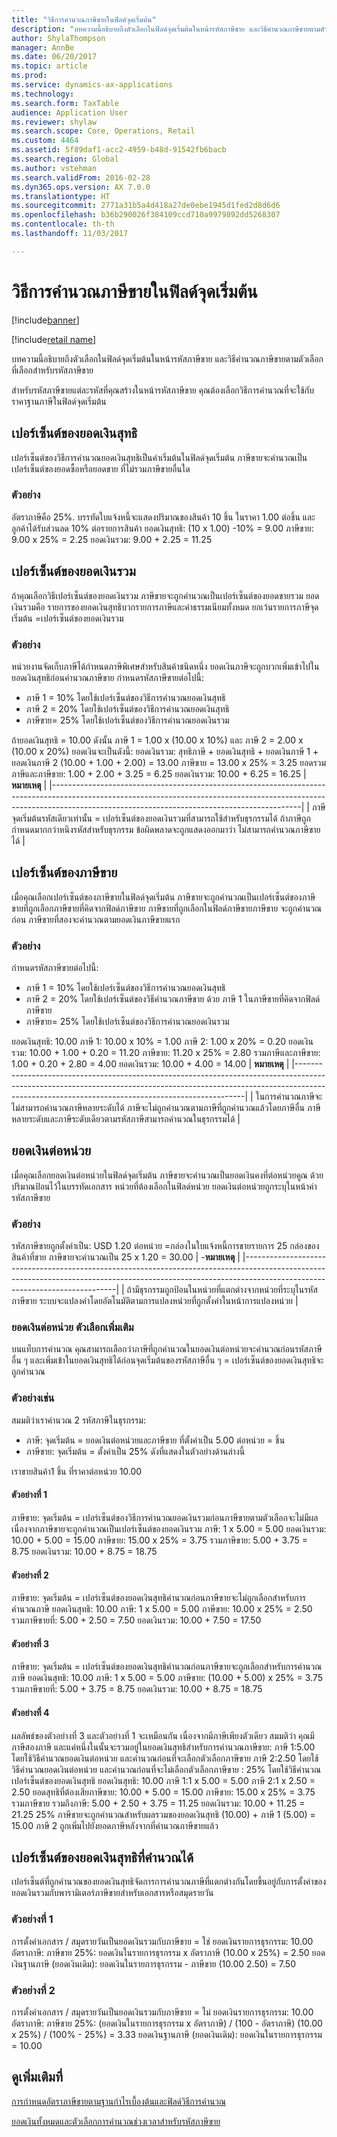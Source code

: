 ```yaml
---
title: "วิธีการคำนวณภาษีขายในฟิลด์จุดเริ่มต้น"
description: "บทความนี้อธิบายถึงตัวเลือกในฟิลด์จุดเริ่มต้นในหน้ารหัสภาษีขาย และวิธีคำนวณภาษีขายตามตัวเลือกที่เลือกสำหรับรหัสภาษีขาย"
author: ShylaThompson
manager: AnnBe
ms.date: 06/20/2017
ms.topic: article
ms.prod: 
ms.service: dynamics-ax-applications
ms.technology: 
ms.search.form: TaxTable
audience: Application User
ms.reviewer: shylaw
ms.search.scope: Core, Operations, Retail
ms.custom: 4464
ms.assetid: 5f89daf1-acc2-4959-b48d-91542fb6bacb
ms.search.region: Global
ms.author: vstehman
ms.search.validFrom: 2016-02-28
ms.dyn365.ops.version: AX 7.0.0
ms.translationtype: HT
ms.sourcegitcommit: 2771a31b5a4d418a27de0ebe1945d1fed2d8d6d6
ms.openlocfilehash: b36b290026f384109ccd710a9979892dd5268307
ms.contentlocale: th-th
ms.lasthandoff: 11/03/2017

---
```


# <a name="sales-tax-calculation-methods-in-the-origin-field"></a>วิธีการคำนวณภาษีขายในฟิลด์จุดเริ่มต้น

[!include[banner](../includes/banner.md)]

[!include[retail name](../includes/retail-name.md)]


บทความนี้อธิบายถึงตัวเลือกในฟิลด์จุดเริ่มต้นในหน้ารหัสภาษีขาย และวิธีคำนวณภาษีขายตามตัวเลือกที่เลือกสำหรับรหัสภาษีขาย

สำหรับรหัสภาษีขายแต่ละรหัสที่คุณสร้างในหน้ารหัสภาษีขาย คุณต้องเลือกวิธีการคำนวณที่จะใช้กับราคาฐานภาษีในฟิลด์จุดเริ่มต้น

## <a name="percentage-of-net-amount"></a>เปอร์เซ็นต์ของยอดเงินสุทธิ
เปอร์เซ็นต์ของวิธีการคำนวณยอดเงินสุทธิเป็นค่าเริ่มต้นในฟิลด์จุดเริ่มต้น ภาษีขายจะคำนวณเป็นเปอร์เซ็นต์ของยอดซื้อหรือยอดขาย ที่ไม่รวมภาษีขายอื่นใด
### <a name="example"></a>ตัวอย่าง

อัตราภาษีคือ 25%. บรรทัดใบแจ้งหนี้จะแสดงปริมาณของสินค้า 10 ชิ้น ในราคา 1.00 ต่อชิ้น และลูกค้าได้รับส่วนลด 10% ต่อรายการสินค้า ยอดเงินสุทธิ: (10 x 1.00) -10% = 9.00 ภาษีขาย: 9.00 x 25% = 2.25 ยอดเงินรวม: 9.00 + 2.25 = 11.25

## <a name="percentage-of-gross-amount"></a> เปอร์เซ็นต์ของยอดเงินรวม
ถ้าคุณเลือกวิธีเปอร์เซ็นต์ของยอดเงินรวม ภาษีขายจะถูกคำนวณเป็นเปอร์เซ็นต์ของยอดขายรวม ยอดเงินรวมคือ รายการของยอดเงินสุทธิบวกรายการภาษีและค่าธรรมเนียมทั้งหมด ยกเว้นรายการภาษีจุดเริ่มต้น =เปอร์เซ็นต์ของยอดเงินรวม
### <a name="example"></a>ตัวอย่าง

หน่วยงานจัดเก็บภาษีได้กำหนดภาษีพิเศษสำหรับสินค้าชนิดหนึ่ง ยอดเงินภาษีจะถูกบวกเพิ่มเข้าไปในยอดเงินสุทธิก่อนคำนวณภาษีขาย กำหนดรหัสภาษีขายต่อไปนี้:
-   ภาษี 1 = 10% โดยใช้เปอร์เซ็นต์ของวิธีการคำนวณยอดเงินสุทธิ
-   ภาษี 2 = 20% โดยใช้เปอร์เซ็นต์ของวิธีการคำนวณยอดเงินสุทธิ
-   ภาษีขาย= 25% โดยใช้เปอร์เซ็นต์ของวิธีการคำนวณยอดเงินรวม

ถ้ายอดเงินสุทธิ = 10.00 ดังนั้น ภาษี 1 = 1.00 x (10.00 x 10%) และ ภาษี 2 = 2.00 x (10.00 x 20%) ยอดเงินจะเป็นดังนี้: ยอดเงินรวม: สุทธิภาษี + ยอดเงินสุทธิ + ยอดเงินภาษี 1 + ยอดเงินภาษี 2 (10.00 + 1.00 + 2.00) = 13.00 ภาษีขาย = 13.00 x 25% = 3.25 ยอดรวมภาษีและภาษีขาย: 1.00 + 2.00 + 3.25 = 6.25 ยอดเงินรวม: 10.00 + 6.25 = 16.25
| **หมายเหตุ**                                                                                                                                                                                                                 |
|--------------------------------------------------------------------------------------------------------------------------------------------------------------------------------------------------------------------------|
| ภาษีจุดเริ่มต้นรหัสเดียวเท่านั้น = เปอร์เซ็นต์ของยอดเงินรวมที่สามารถใช้สำหรับธุรกรรมได้ ถ้าภาษีถูกกำหนดมากกว่าหนึงรหัสสำหรับธุรกรรม ข้อผิดพลาดจะถูกแสดงออกมาว่า ไม่สามารถคำนวณภาษีขายได้ |

 
<a name="percentage-of-sales-tax"></a>เปอร์เซ็นต์ของภาษีขาย
-----------------------

เมื่อคุณเลือกเปอร์เซ็นต์ของภาษีขายในฟิลด์จุดเริ่มต้น ภาษีขายจะถูกคำนวณเป็นเปอร์เซ็นต์ของภาษีขายที่ถูกเลือกภาษีขายที่คิดจากฟิลด์ภาษีขาย ภาษีขายที่ถูกเลือกในฟิลด์ภาษีขายภาษีขาย จะถูกคำนวณก่อน ภาษีขายที่สองจะคำนวณตามยอดเงินภาษีขายแรก
### <a name="example"></a>ตัวอย่าง

กำหนดรหัสภาษีขายต่อไปนี้:
-   ภาษี 1 = 10% โดยใช้เปอร์เซ็นต์ของวิธีการคำนวณยอดเงินสุทธิ
-   ภาษี 2 = 20% โดยใช้เปอร์เซ็นต์ของวิธีคำนวณภาษีขาย ด้วย ภาษี 1 ในภาษีขายที่คิดจากฟิลด์ภาษีขาย
-   ภาษีขาย= 25% โดยใช้เปอร์เซ็นต์ของวิธีการคำนวณยอดเงินรวม

ยอดเงินสุทธิ: 10.00 ภาษี 1: 10.00 x 10% = 1.00 ภาษี 2: 1.00 x 20% = 0.20 ยอดเงินรวม: 10.00 + 1.00 + 0.20 = 11.20 ภาษีขาย: 11.20 x 25% = 2.80 รวมภาษีและภาษีขาย: 1.00 + 0.20 + 2.80 = 4.00 ยอดเงินรวม: 10.00 + 4.00 = 14.00
| **หมายเหตุ**                                                                                                                                                                                                                    |
|-----------------------------------------------------------------------------------------------------------------------------------------------------------------------------------------------------------------------------|
| ในการคำนวณภาษีจะไม่สามารถคำนวณภาษีหลายระดับได้ ภาษีจะไม่ถูกคำนวณตามภาษีที่ถูกคำนวณแล้วโดยภาษีอื่น ภาษีหลายระดับและภาษีระดับเดียวตามรหัสภาษีสามารถคำนวณในธุรกรรมได้ |

## <a name="amount-per-unit"></a> ยอดเงินต่อหน่วย
เมื่อคุณเลือกยอดเงินต่อหน่วยในฟิลด์จุดเริ่มต้น ภาษีขายจะคำนวณเป็นยอดเงินคงที่ต่อหน่วยคูณ ด้วยปริมาณป้อนไว้ในบรรทัดเอกสาร หน่วยที่ต้องเลือกในฟิลด์หน่วย ยอดเงินต่อหน่วยถูกระบุในหน้าค่ารหัสภาษีขาย
### <a name="example"></a>ตัวอย่าง

รหัสภาษีขายถูกตั้งค่าเป็น: USD 1.20 ต่อหน่วย =กล่องในใบแจ้งหนี้การขายรายการ 25 กล่องของสินค้าที่ขาย ภาษีขายจะคำนวณเป็น 25 x 1.20 = 30.00
| -**หมายเหตุ**                                                                                                                                                                                                 |
|----------------------------------------------------------------------------------------------------------------------------------------------------------------------------------------------------------|
| ถ้ามีธุรกรรมถูกป้อนในหน่วยที่แตกต่างจากหน่วยที่ระบุในรหัสภาษีขาย ระบบจะแปลงค่าโดยอัตโนมัติตามการแปลงหน่วยที่ถูกตั้งค่าในหน้าการแปลงหน่วย |

###  <a name="amount-per-unit-additional-option"></a> ยอดเงินต่อหน่วย ตัวเลือกเพิ่มเติม

บนแท็บการคำนวณ คุณสามารถเลือกว่าภาษีที่ถูกคำนวณในยอดเงินต่อหน่วยจะคำนวณก่อนรหัสภาษีอื่น ๆ และเพิ่มเข้าในยอดเงินสุทธิได้ก่อนจุดเริ่มต้นของรหัสภาษีอื่น ๆ = เปอร์เซ็นต์ของยอดเงินสุทธิจะถูกคำนวณ

### <a name="examples"></a>ตัวอย่างเช่น

สมมติว่าเราคำนวณ 2 รหัสภาษีในธุรกรรม:

-   ภาษี: จุดเริ่มต้น = ยอดเงินต่อหน่วยและภาษีขาย ที่ตั้งค่าเป็น 5.00 ต่อหน่วย = ชิ้น
-   ภาษีขาย: จุดเริ่มต้น = ตั้งค่าเป็น 25% ดังที่แสดงในตัวอย่างด้านล่างนี้

เราขายสินค้า1 ชิ้น ที่ราคาต่อหน่วย 10.00
#### <a name="example-1"></a>ตัวอย่างที่ 1

ภาษีขาย: จุดเริ่มต้น = เปอร์เซ็นต์ของวิธีการคำนวณยอดเงินรวมก่อนภาษีขายตามตัวเลือกจะไม่มีผล เนื่องจากภาษีขายจะถูกคำนวณเป็นเปอร์เซ็นต์ของยอดเงินรวม ภาษี: 1 x 5.00 = 5.00 ยอดเงินรวม: 10.00 + 5.00 = 15.00 ภาษีขาย: 15.00 x 25% = 3.75 รวมภาษีขาย: 5.00 + 3.75 = 8.75 ยอดเงินรวม: 10.00 + 8.75 = 18.75

#### <a name="example-2"></a>ตัวอย่างที่ 2

ภาษีขาย: จุดเริ่มต้น = เปอร์เซ็นต์ของยอดเงินสุทธิคำนวณก่อนภาษีขายจะไม่ถูกเลือกสำหรับการคำนวณภาษี ยอดเงินสุทธิ: 10.00 ภาษี: 1 x 5.00 = 5.00 ภาษีขาย: 10.00 x 25% = 2.50 รวมภาษีขายที่: 5.00 + 2.50 = 7.50 ยอดเงินรวม: 10.00 + 7.50 = 17.50

#### <a name="example-3"></a>ตัวอย่างที่ 3

ภาษีขาย: จุดเริ่มต้น = เปอร์เซ็นต์ของยอดเงินสุทธิคำนวณก่อนภาษีขายจะถูกเลือกสำหรับการคำนวณภาษี ยอดเงินสุทธิ: 10.00 ภาษี: 1 x 5.00 = 5.00 ภาษีขาย: (10.00 + 5.00) x 25% = 3.75 รวมภาษีขายที่: 5.00 + 3.75 = 8.75 ยอดเงินรวม: 10.00 + 8.75 = 18.75

#### <a name="example-4"></a>ตัวอย่างที่ 4

ผลลัพธ์ของตัวอย่างที่ 3 และตัวอย่างที่ 1 จะเหมือนกัน เนื่องจากมีภาษีเพียงตัวเดียว สมมติว่า คุณมีภาษีสองภาษี และแค่หนึ่งในนั้นจะรวมอยู่ในยอดเงินสุทธิสำหรับการคำนวณภาษีขาย: ภาษี 1:5.00 โดยใช้วิธีคำนวณยอดเงินต่อหน่วย และคำนวณก่อนที่จะเลือกตัวเลือกภาษีขาย ภาษี 2:2.50 โดยใช้วิธีคำนวณยอดเงินต่อหน่วย และคำนวณก่อนที่จะไม่เลือกตัวเลือกภาษีขาย : 25% โดยใช้วิธีคำนวณเปอร์เซ็นต์ของยอดเงินสุทธิ ยอดเงินสุทธิ: 10.00 ภาษี 1:1 x 5.00 = 5.00 ภาษี 2:1 x 2.50 = 2.50 ยอดสุทธิที่ต้องเสียภาษีขาย: 10.00 + 5.00 = 15.00 ภาษีขาย: 15.00 x 25% = 3.75 รวมภาษีขาย รวมถึงภาษี: 5.00 + 2.50 + 3.75 = 11.25 ยอดเงินรวม: 10.00 + 11.25 = 21.25 25% ภาษีขายจะถูกคำนวณสำหรับผลรวมของยอดเงินสุทธิ (10.00) + ภาษี 1 (5.00) = 15.00 ภาษี 2 ถูกเพิ่มไปยังยอดภาษีหลังจากที่คำนวณภาษีขายแล้ว

## <a name="calculated-percentage-of-net-amount"></a> เปอร์เซ็นต์ของยอดเงินสุทธิที่คำนวณได้
เปอร์เซ็นต์ที่ถูกคำนวณของยอดเงินสุทธิจัดการการคำนวณภาษีที่แตกต่างกันโดยขึ้นอยู่กับการตั้งค่าของยอดเงินรวมกับพารามิเตอร์ภาษีขายสำหรับเอกสารหรือสมุดรายวัน
### <a name="example-1"></a>ตัวอย่างที่ 1

การตั้งค่าเอกสาร / สมุดรายวันเป็นยอดเงินรวมกับภาษีขาย = ใช่ ยอดเงินรายการธุรกรรม: 10.00 อัตราภาษี: ภาษีขาย 25%: ยอดเงินในรายการธุรกรรม x อัตราภาษี (10.00 x 25%) = 2.50 ยอดเงินฐานภาษี (ยอดเงินเดิม): ยอดเงินในรายการธุรกรรม - ภาษีขาย (10.00 2.50) = 7.50

### <a name="example-2"></a>ตัวอย่างที่ 2

การตั้งค่าเอกสาร / สมุดรายวันเป็นยอดเงินรวมกับภาษีขาย = ไม่ ยอดเงินรายการธุรกรรม: 10.00 อัตราภาษี: ภาษีขาย 25%: (ยอดเงินในรายการธุรกรรม x อัตราภาษี) / (100 - อัตราภาษี) (10.00 x 25%) / (100% - 25%) = 3.33 ยอดเงินฐานภาษี (ยอดเงินเดิม): ยอดเงินในรายการธุรกรรม = 10.00



<a name="see-also"></a>ดูเพิ่มเติมที่
--------

[การกำหนดอัตราภาษีขายตามฐานกำไรเบื้องต้นและฟิลด์วิธีการคำนวณ](marginal-base-field.md)

[ยอดเงินทั้งหมดและตัวเลือกการคำนวณช่วงเวลาสำหรับรหัสภาษีขาย](whole-amount-interval-options-sales-tax-codes.md)




